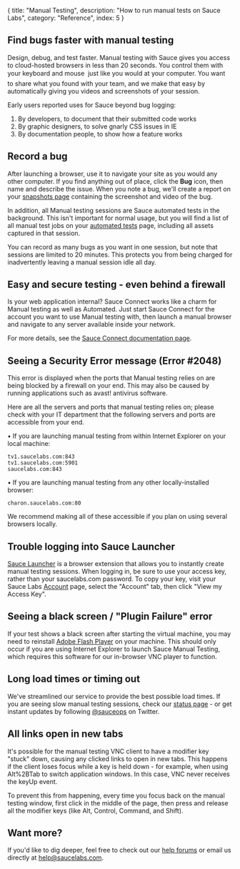 {
  title: "Manual Testing",
  description: "How to run manual tests on Sauce Labs",
  category: "Reference",
  index: 5
}

## Find bugs faster with manual testing

Design, debug, and test faster. Manual testing with Sauce gives you access to cloud-hosted browsers in less than 20 seconds. You control them with your keyboard and mouse  just like you would at your computer. You want to share what you found with your team, and we make that easy by automatically giving you videos and screenshots of your session.

Early users reported uses for Sauce beyond bug logging:

  1. By developers, to document that their submitted code works
  2. By graphic designers, to solve gnarly CSS issues in IE
  3. By documentation people, to show how a feature works

## Record a bug

After launching a browser, use it to navigate your site as you would any other computer. If you find anything out of place, click the **Bug** icon, then name and describe the issue. When you note a bug, we'll create a report on your [snapshots page](https://saucelabs.com/snapshots) containing the screenshot and video of the bug.

In addition, all Manual testing sessions are Sauce automated tests in the background. This isn't important for normal usage, but you will find a list of all manual test jobs on your [automated tests](https://saucelabs.com/tests) page, including all assets captured in that session.

You can record as many bugs as you want in one session, but note that sessions are limited to 20 minutes. This protects you from being charged for inadvertently leaving a manual session idle all day.

## Easy and secure testing - even behind a firewall

Is your web application internal? Sauce Connect works like a charm for Manual testing as well as Automated. Just start Sauce Connect for the account you want to use Manual testing with, then launch a manual browser and navigate to any server available inside your network.

For more details, see the [Sauce Connect documentation page](/reference/sauce-connect/).

## Seeing a Security Error message (Error #2048)

This error is displayed when the ports that Manual testing relies on are being blocked by a firewall on your end. This may also be caused by running applications such as avast! antivirus software.

Here are all the servers and ports that manual testing relies on; please check with your IT department that the following servers and ports are accessible from your end.

• If you are launching manual testing from within Internet Explorer on your local machine:


    tv1.saucelabs.com:843
    tv1.saucelabs.com:5901
    saucelabs.com:843


• If you are launching manual testing from any other locally-installed browser:


    charon.saucelabs.com:80


We recommend making all of these accessible if you plan on using several browsers locally.

## Trouble logging into Sauce Launcher

[Sauce Launcher](https://saucelabs.com/downloads) is a browser extension that allows you to instantly create manual testing sessions. When logging in, be sure to use your access key, rather than your saucelabs.com password. To copy your key, visit your Sauce Labs [Account](https://saucelabs.com/account) page, select the "Account" tab, then click "View my Access Key".

## Seeing a black screen / "Plugin Failure" error

If your test shows a black screen after starting the virtual machine, you may need to reinstall [Adobe Flash Player](http://get.adobe.com/flashplayer/) on your machine. This should only occur if you are using Internet Explorer to launch Sauce Manual Testing, which requires this software for our in-browser VNC player to function.

## Long load times or timing out

We've streamlined our service to provide the best possible load times. If you are seeing slow manual testing sessions, check our [status page](http://status.saucelabs.com/) \- or get instant updates by following [@sauceops](https://twitter.com/sauceops) on Twitter.

## All links open in new tabs

It's possible for the manual testing VNC client to have a modifier key "stuck" down, causing any clicked links to open in new tabs. This happens if the client loses focus while a key is held down - for example, when using Alt%2BTab to switch application windows. In this case, VNC never receives the keyUp event.

To prevent this from happening, every time you focus back on the manual testing window, first click in the middle of the page, then press and release all the modifier keys (like Alt, Control, Command, and Shift).

## Want more?

If you'd like to dig deeper, feel free to check out our [help forums](https://support.saucelabs.com/forums/21670234-Manual-Testing) or email us directly at [help@saucelabs.com](mailto:help@saucelabs.com).
